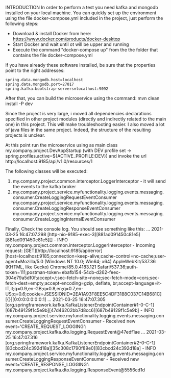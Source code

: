 INTRODUCTION
In order to perform a test you need kafka and mongodb installed on your local machine. You can quickly set up the environment using the file docker-compose.yml included in the project, just perform the following steps:

- Download & install Docker from here: https://www.docker.com/products/docker-desktop
- Start Docker and wait until ot will be upper and running
- Execute the command "docker-compose up" from the the folder that contains the file docker-compose.yml


If you have already these software installed, be sure that the properties point to the right addresses:

	spring.data.mongodb.host=localhost
	spring.data.mongodb.port=27017
	spring.kafka.bootstrap-servers=localhost:9092

After that, you can build the microservice using the command: mvn clean install -P dev

Since the project is very large, i moved all dependencies declarations specified in other project modules (directly and indirectly related to the main one) in this project. This will make troubleshooting easier.
I also moved a lot of java files in the same project. Indeed, the structure of the resulting projects is unclear.

At this point run the microservice using as main class my.company.project.DevAppStartup (with DEV profile set -> spring.profiles.active=${ACTIVE_PROFILE:DEV}) and invoke the url http://localhost:9185/api/v1.0/resources/1

The following classes will be executed:

1. 
	my.company.project.common.interceptor.LoggerInterceptor - it will send the events to the kafka broker
2. 
	my.company.project.service.myfunctionality.logging.events.messaging.consumer.CreateLoggingRequestEventConsumer
	my.company.project.service.myfunctionality.logging.events.messaging.consumer.CreateLoggingResponseEventConsumer
	my.company.project.service.myfunctionality.logging.events.messaging.consumer.CreateLoggingInternalEventConsumer


Finally, Check the console log. You should see something like this: 
...
2021-03-25 16:47:07.298 [http-nio-9185-exec-3][881ad091450c81e5][881ad091450c81e5][] -  INFO  my.company.project.common.interceptor.LoggerInterceptor  - Incoming request: [GET][http://localhost:9185/api/error][host=localhost:9185;connection=keep-alive;cache-control=no-cache;user-agent=Mozilla/5.0 (Windows NT 10.0; Win64; x64) AppleWebKit/537.36 (KHTML, like Gecko) Chrome/85.0.4183.121 Safari/537.36;auth-token=111;postman-token=ebafb154-54cb-d262-feec-304e79a5df0f;accept=*/*;sec-fetch-site=none;sec-fetch-mode=cors;sec-fetch-dest=empty;accept-encoding=gzip, deflate, br;accept-language=it-IT,it;q=0.9,en-GB;q=0.8,en;q=0.7,en-US;q=0.6;cookie=JSESSIONID=2EA1A93F8EE5C4DF3188C037C14B681C][{}][0:0:0:0:0:0:0:1]
...
2021-03-25 16:47:07.305 [org.springframework.kafka.KafkaListenerEndpointContainer#1-0-C-1][687b49129f1c5e9b][47d46202bb7d8cc6][687b49129f1c5e9b] -  INFO  my.company.project.service.myfunctionality.logging.events.messaging.consumer.CreateLoggingRequestEventConsumer  - Received new event='CREATE_REQUEST_LOGGING': my.company.project.kafka.dto.logging.RequestEvent@47edf1ae
...
2021-03-25 16:47:07.316 [org.springframework.kafka.KafkaListenerEndpointContainer#2-0-C-1][83cbcd24c392d18a][35c308c1790f89e0][83cbcd24c392d18a] -  INFO  my.company.project.service.myfunctionality.logging.events.messaging.consumer.CreateLoggingResponseEventConsumer  - Received new event='CREATE_RESPONSE_LOGGING': my.company.project.kafka.dto.logging.ResponseEvent@5556cd1d